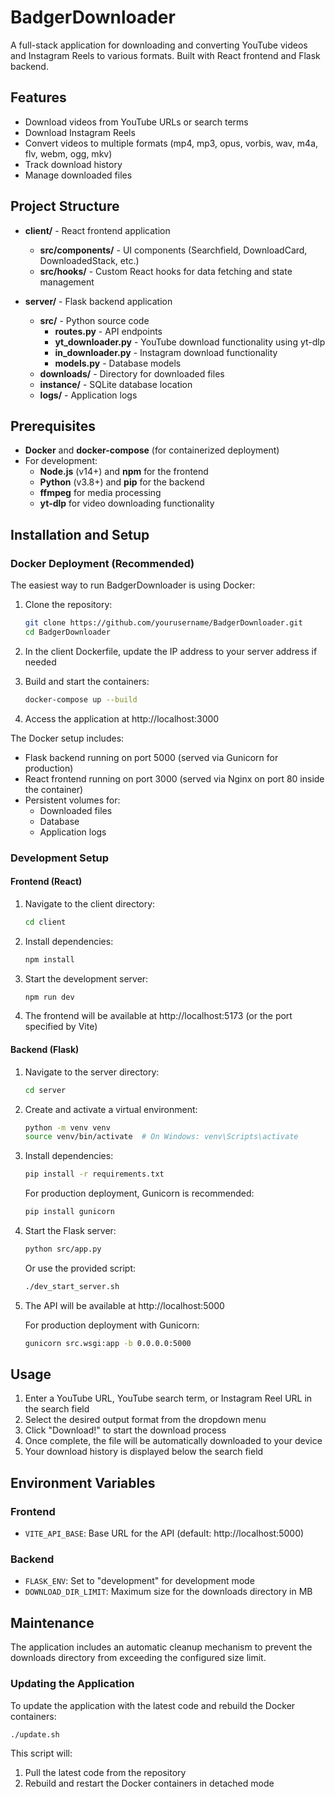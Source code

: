 # BadgerDownloader

A full-stack application for downloading and converting YouTube videos and Instagram Reels to various formats. Built with React frontend and Flask backend.

## Features

- Download videos from YouTube URLs or search terms
- Download Instagram Reels
- Convert videos to multiple formats (mp4, mp3, opus, vorbis, wav, m4a, flv, webm, ogg, mkv)
- Track download history
- Manage downloaded files

## Project Structure

- **client/** - React frontend application
  - **src/components/** - UI components (Searchfield, DownloadCard, DownloadedStack, etc.)
  - **src/hooks/** - Custom React hooks for data fetching and state management
  
- **server/** - Flask backend application
  - **src/** - Python source code
    - **routes.py** - API endpoints
    - **yt_downloader.py** - YouTube download functionality using yt-dlp
    - **in_downloader.py** - Instagram download functionality
    - **models.py** - Database models
  - **downloads/** - Directory for downloaded files
  - **instance/** - SQLite database location
  - **logs/** - Application logs

## Prerequisites

- **Docker** and **docker-compose** (for containerized deployment)
- For development:
  - **Node.js** (v14+) and **npm** for the frontend
  - **Python** (v3.8+) and **pip** for the backend
  - **ffmpeg** for media processing
  - **yt-dlp** for video downloading functionality

## Installation and Setup

### Docker Deployment (Recommended)

The easiest way to run BadgerDownloader is using Docker:

1. Clone the repository:
   ```bash
   git clone https://github.com/yourusername/BadgerDownloader.git
   cd BadgerDownloader
   ```

2. In the client Dockerfile, update the IP address to your server address if needed

3. Build and start the containers:
   ```bash
   docker-compose up --build
   ```

4. Access the application at http://localhost:3000

The Docker setup includes:
- Flask backend running on port 5000 (served via Gunicorn for production)
- React frontend running on port 3000 (served via Nginx on port 80 inside the container)
- Persistent volumes for:
  - Downloaded files
  - Database
  - Application logs

### Development Setup

#### Frontend (React)

1. Navigate to the client directory:
   ```bash
   cd client
   ```

2. Install dependencies:
   ```bash
   npm install
   ```

3. Start the development server:
   ```bash
   npm run dev
   ```

4. The frontend will be available at http://localhost:5173 (or the port specified by Vite)

#### Backend (Flask)

1. Navigate to the server directory:
   ```bash
   cd server
   ```

2. Create and activate a virtual environment:
   ```bash
   python -m venv venv
   source venv/bin/activate  # On Windows: venv\Scripts\activate
   ```

3. Install dependencies:
   ```bash
   pip install -r requirements.txt
   ```
   
   For production deployment, Gunicorn is recommended:
   ```bash
   pip install gunicorn
   ```

4. Start the Flask server:
   ```bash
   python src/app.py
   ```
   
   Or use the provided script:
   ```bash
   ./dev_start_server.sh
   ```

5. The API will be available at http://localhost:5000

   For production deployment with Gunicorn:
   ```bash
   gunicorn src.wsgi:app -b 0.0.0.0:5000
   ```

## Usage

1. Enter a YouTube URL, YouTube search term, or Instagram Reel URL in the search field
2. Select the desired output format from the dropdown menu
3. Click "Download!" to start the download process
4. Once complete, the file will be automatically downloaded to your device
5. Your download history is displayed below the search field

## Environment Variables

### Frontend
- `VITE_API_BASE`: Base URL for the API (default: http://localhost:5000)

### Backend
- `FLASK_ENV`: Set to "development" for development mode
- `DOWNLOAD_DIR_LIMIT`: Maximum size for the downloads directory in MB

## Maintenance

The application includes an automatic cleanup mechanism to prevent the downloads directory from exceeding the configured size limit.

### Updating the Application

To update the application with the latest code and rebuild the Docker containers:

```bash
./update.sh
```

This script will:
1. Pull the latest code from the repository
2. Rebuild and restart the Docker containers in detached mode

